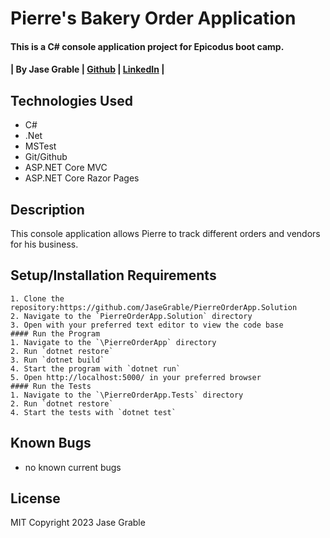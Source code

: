# Pierre's Bakery Order Application

#### This is a C# console application project for Epicodus boot camp.

#### | **By Jase Grable** | **[Github](https://github.com/JaseGrable)** | **[LinkedIn](https://www.linkedin.com/in/jase-grable/)** |

## Technologies Used

- C#
- .Net
- MSTest
- Git/Github
- ASP.NET Core MVC
- ASP.NET Core Razor Pages

## Description

This console application allows Pierre to track different orders and vendors for his business.

## Setup/Installation Requirements

```
1. Clone the repository:https://github.com/JaseGrable/PierreOrderApp.Solution
2. Navigate to the `PierreOrderApp.Solution` directory
3. Open with your preferred text editor to view the code base
#### Run the Program
1. Navigate to the `\PierreOrderApp` directory
2. Run `dotnet restore`
3. Run `dotnet build`
4. Start the program with `dotnet run`
5. Open http://localhost:5000/ in your preferred browser
#### Run the Tests
1. Navigate to the `\PierreOrderApp.Tests` directory
2. Run `dotnet restore`
4. Start the tests with `dotnet test`
```

## Known Bugs

- no known current bugs

## License

MIT Copyright 2023 Jase Grable
